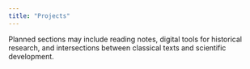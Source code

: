 ```yaml
---
title: "Projects"
---
```


Planned sections may include reading notes, digital tools for historical research, and intersections between classical texts and scientific development.
